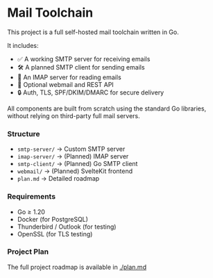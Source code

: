 # Mail Toolchain

This project is a full self-hosted mail toolchain written in Go.

It includes:

- ✅ A working SMTP server for receiving emails
- 🛠️ A planned SMTP client for sending emails
- 📨 An IMAP server for reading emails
- 🧰 Optional webmail and REST API
- 🔒 Auth, TLS, SPF/DKIM/DMARC for secure delivery

All components are built from scratch using the standard Go libraries, without relying on third-party full mail servers.

### Structure

- `smtp-server/` → Custom SMTP server
- `imap-server/` → (Planned) IMAP server
- `smtp-client/` → (Planned) Go SMTP client
- `webmail/` → (Planned) SvelteKit frontend
- `plan.md` → Detailed roadmap

### Requirements

- Go ≥ 1.20
- Docker (for PostgreSQL)
- Thunderbird / Outlook (for testing)
- OpenSSL (for TLS testing)

### Project Plan

The full project roadmap is available in [./plan.md](./plan.md)
